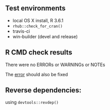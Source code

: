 ## Test environments
* local OS X install, R 3.6.1
* `rhub::check_for_cran()`
* travis-ci
* win-builder (devel and release)

## R CMD check results
There were no ERRORs or WARNINGs or NOTEs

The [error](https://www.r-project.org/nosvn/R.check/r-release-macos-x86_64/shinydashboardPlus-00check.html) should also be fixed

## Reverse dependencies:
using `devtools::revdep()` 
